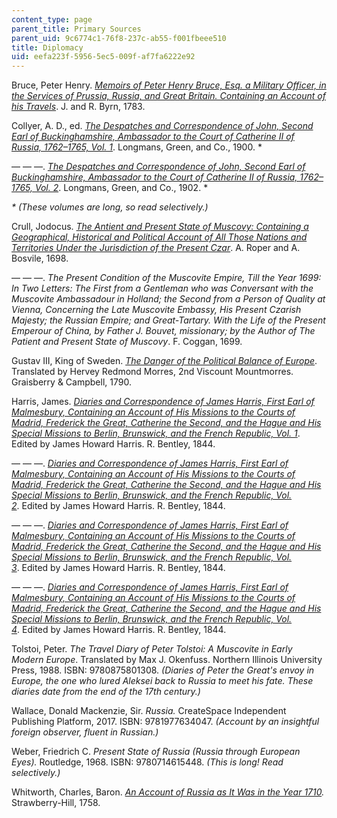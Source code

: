 ```yaml
---
content_type: page
parent_title: Primary Sources
parent_uid: 9c6774c1-76f8-237c-ab55-f001fbeee510
title: Diplomacy
uid: eefa223f-5956-5ec5-009f-af7fa6222e92
---
```


Bruce, Peter Henry. _[Memoirs of Peter Henry Bruce, Esq. a Military Officer, in the Services of Prussia, Russia, and Great Britain. Containing an Account of his Travels](https://www.google.com/books/edition/Memoirs_of_Peter_Henry_Bruce_a_military/3ZVKAAAAcAAJ?hl=en&gbpv=1)_. J. and R. Byrn, 1783.

Collyer, A. D., ed. _[The Despatches and Correspondence of John, Second Earl of Buckinghamshire, Ambassador to the Court of Catherine II of Russia, 1762–1765, Vol. 1](https://www.google.com/books/edition/_/j70KAAAAYAAJ?hl=en&gbpv=1)_. Longmans, Green, and Co., 1900. \*

— — —. _[The Despatches and Correspondence of John, Second Earl of Buckinghamshire, Ambassador to the Court of Catherine II of Russia, 1762–1765, Vol. 2](https://www.google.com/books/edition/_/YsV9KvTeZkIC?hl=en&gbpv=1)_. Longmans, Green, and Co., 1902. \*

_\* (These volumes are long, so read selectively.)_

Crull, Jodocus. _[The Antient and Present State of Muscovy: Containing a Geographical, Historical and Political Account of All Those Nations and Territories Under the Jurisdiction of the Present Czar](https://www.google.com/books/edition/The_Antient_and_Present_State_of_Muscovy/ydxCAQAAMAAJ?hl=en&gbpv=1)_. A. Roper and A. Bosvile, 1698.  

— — —. _The Present Condition of the Muscovite Empire, Till the Year 1699: In Two Letters: The First from a Gentleman who was Conversant with the Muscovite Ambassadour in Holland; the Second from a Person of Quality at Vienna, Concerning the Late Muscovite Embassy, His Present Czarish Majesty; the Russian Empire; and Great-Tartary. With the Life of the Present Emperour of China, by Father J. Bouvet, missionary; by the Author of The Patient and Present State of Muscovy_. F. Coggan, 1699.

Gustav III, King of Sweden. _[The Danger of the Political Balance of Europe](https://www.google.com/books/edition/The_Danger_of_the_Political_Balance_of_E/db42AAAAMAAJ?hl=en&gbpv=1)_. Translated by Hervey Redmond Morres, 2nd Viscount Mountmorres. Graisberry & Campbell, 1790.

Harris, James. _[Diaries and Correspondence of James Harris, First Earl of Malmesbury, Containing an Account of His Missions to the Courts of Madrid, Frederick the Great, Catherine the Second, and the Hague and His Special Missions to Berlin, Brunswick, and the French Republic, Vol. 1](https://www.google.com/books/edition/Diaries_and_Correspondence_of_James_Harr/b5hOAAAAcAAJ?hl=en&gbpv=1)_. Edited by James Howard Harris. R. Bentley, 1844.

— — —. _[Diaries and Correspondence of James Harris, First Earl of Malmesbury, Containing an Account of His Missions to the Courts of Madrid, Frederick the Great, Catherine the Second, and the Hague and His Special Missions to Berlin, Brunswick, and the French Republic, Vol. 2](https://www.google.com/books/edition/Diaries_and_Correspondence_of_James_Harr/mE44AQAAMAAJ?hl=en&gbpv=1)_. Edited by James Howard Harris. R. Bentley, 1844.

— — —. _[Diaries and Correspondence of James Harris, First Earl of Malmesbury, Containing an Account of His Missions to the Courts of Madrid, Frederick the Great, Catherine the Second, and the Hague and His Special Missions to Berlin, Brunswick, and the French Republic, Vol. 3](https://www.google.com/books/edition/_/6Z1OAAAAcAAJ?hl=en&gbpv=1)_. Edited by James Howard Harris. R. Bentley, 1844.

— — —. _[Diaries and Correspondence of James Harris, First Earl of Malmesbury, Containing an Account of His Missions to the Courts of Madrid, Frederick the Great, Catherine the Second, and the Hague and His Special Missions to Berlin, Brunswick, and the French Republic, Vol. 4](https://www.google.com/books/edition/_/651OAAAAcAAJ?hl=en&gbpv=1)_. Edited by James Howard Harris. R. Bentley, 1844.

Tolstoi, Peter. _The Travel Diary of Peter Tolstoi: A Muscovite in Early Modern Europe_. Translated by Max J. Okenfuss. Northern Illinois University Press, 1988. ISBN: 9780875801308. _(Diaries of Peter the Great's envoy in Europe, the one who lured Aleksei back to Russia to meet his fate. These diaries date from the end of the 17th century.)_

Wallace, Donald Mackenzie, Sir. _Russia._ CreateSpace Independent Publishing Platform, 2017. ISBN: 9781977634047. _(Account by an insightful foreign observer, fluent in Russian.)_

Weber, Friedrich C. _Present State of Russia (Russia through European Eyes)._ Routledge, 1968. ISBN: 9780714615448. _(This is long! Read selectively.)_

Whitworth, Charles, Baron. _[An Account of Russia as It Was in the Year 1710](https://www.google.com/books/edition/An_Account_of_Russia_as_it_was_in_the_Ye/8M5bAAAAQAAJ?hl=en&gbpv=1)._ Strawberry-Hill, 1758.